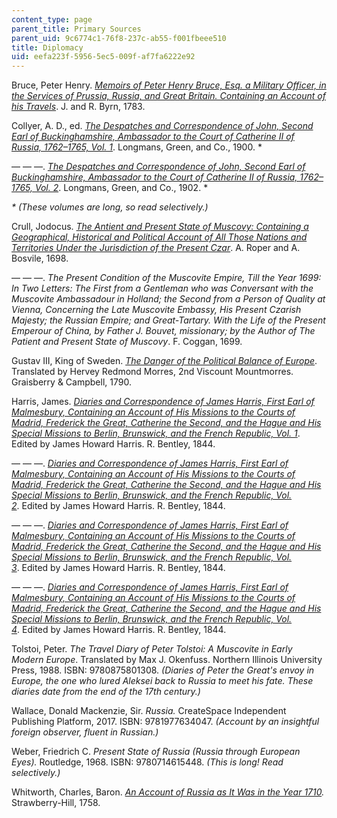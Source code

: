 ```yaml
---
content_type: page
parent_title: Primary Sources
parent_uid: 9c6774c1-76f8-237c-ab55-f001fbeee510
title: Diplomacy
uid: eefa223f-5956-5ec5-009f-af7fa6222e92
---
```


Bruce, Peter Henry. _[Memoirs of Peter Henry Bruce, Esq. a Military Officer, in the Services of Prussia, Russia, and Great Britain. Containing an Account of his Travels](https://www.google.com/books/edition/Memoirs_of_Peter_Henry_Bruce_a_military/3ZVKAAAAcAAJ?hl=en&gbpv=1)_. J. and R. Byrn, 1783.

Collyer, A. D., ed. _[The Despatches and Correspondence of John, Second Earl of Buckinghamshire, Ambassador to the Court of Catherine II of Russia, 1762–1765, Vol. 1](https://www.google.com/books/edition/_/j70KAAAAYAAJ?hl=en&gbpv=1)_. Longmans, Green, and Co., 1900. \*

— — —. _[The Despatches and Correspondence of John, Second Earl of Buckinghamshire, Ambassador to the Court of Catherine II of Russia, 1762–1765, Vol. 2](https://www.google.com/books/edition/_/YsV9KvTeZkIC?hl=en&gbpv=1)_. Longmans, Green, and Co., 1902. \*

_\* (These volumes are long, so read selectively.)_

Crull, Jodocus. _[The Antient and Present State of Muscovy: Containing a Geographical, Historical and Political Account of All Those Nations and Territories Under the Jurisdiction of the Present Czar](https://www.google.com/books/edition/The_Antient_and_Present_State_of_Muscovy/ydxCAQAAMAAJ?hl=en&gbpv=1)_. A. Roper and A. Bosvile, 1698.  

— — —. _The Present Condition of the Muscovite Empire, Till the Year 1699: In Two Letters: The First from a Gentleman who was Conversant with the Muscovite Ambassadour in Holland; the Second from a Person of Quality at Vienna, Concerning the Late Muscovite Embassy, His Present Czarish Majesty; the Russian Empire; and Great-Tartary. With the Life of the Present Emperour of China, by Father J. Bouvet, missionary; by the Author of The Patient and Present State of Muscovy_. F. Coggan, 1699.

Gustav III, King of Sweden. _[The Danger of the Political Balance of Europe](https://www.google.com/books/edition/The_Danger_of_the_Political_Balance_of_E/db42AAAAMAAJ?hl=en&gbpv=1)_. Translated by Hervey Redmond Morres, 2nd Viscount Mountmorres. Graisberry & Campbell, 1790.

Harris, James. _[Diaries and Correspondence of James Harris, First Earl of Malmesbury, Containing an Account of His Missions to the Courts of Madrid, Frederick the Great, Catherine the Second, and the Hague and His Special Missions to Berlin, Brunswick, and the French Republic, Vol. 1](https://www.google.com/books/edition/Diaries_and_Correspondence_of_James_Harr/b5hOAAAAcAAJ?hl=en&gbpv=1)_. Edited by James Howard Harris. R. Bentley, 1844.

— — —. _[Diaries and Correspondence of James Harris, First Earl of Malmesbury, Containing an Account of His Missions to the Courts of Madrid, Frederick the Great, Catherine the Second, and the Hague and His Special Missions to Berlin, Brunswick, and the French Republic, Vol. 2](https://www.google.com/books/edition/Diaries_and_Correspondence_of_James_Harr/mE44AQAAMAAJ?hl=en&gbpv=1)_. Edited by James Howard Harris. R. Bentley, 1844.

— — —. _[Diaries and Correspondence of James Harris, First Earl of Malmesbury, Containing an Account of His Missions to the Courts of Madrid, Frederick the Great, Catherine the Second, and the Hague and His Special Missions to Berlin, Brunswick, and the French Republic, Vol. 3](https://www.google.com/books/edition/_/6Z1OAAAAcAAJ?hl=en&gbpv=1)_. Edited by James Howard Harris. R. Bentley, 1844.

— — —. _[Diaries and Correspondence of James Harris, First Earl of Malmesbury, Containing an Account of His Missions to the Courts of Madrid, Frederick the Great, Catherine the Second, and the Hague and His Special Missions to Berlin, Brunswick, and the French Republic, Vol. 4](https://www.google.com/books/edition/_/651OAAAAcAAJ?hl=en&gbpv=1)_. Edited by James Howard Harris. R. Bentley, 1844.

Tolstoi, Peter. _The Travel Diary of Peter Tolstoi: A Muscovite in Early Modern Europe_. Translated by Max J. Okenfuss. Northern Illinois University Press, 1988. ISBN: 9780875801308. _(Diaries of Peter the Great's envoy in Europe, the one who lured Aleksei back to Russia to meet his fate. These diaries date from the end of the 17th century.)_

Wallace, Donald Mackenzie, Sir. _Russia._ CreateSpace Independent Publishing Platform, 2017. ISBN: 9781977634047. _(Account by an insightful foreign observer, fluent in Russian.)_

Weber, Friedrich C. _Present State of Russia (Russia through European Eyes)._ Routledge, 1968. ISBN: 9780714615448. _(This is long! Read selectively.)_

Whitworth, Charles, Baron. _[An Account of Russia as It Was in the Year 1710](https://www.google.com/books/edition/An_Account_of_Russia_as_it_was_in_the_Ye/8M5bAAAAQAAJ?hl=en&gbpv=1)._ Strawberry-Hill, 1758.